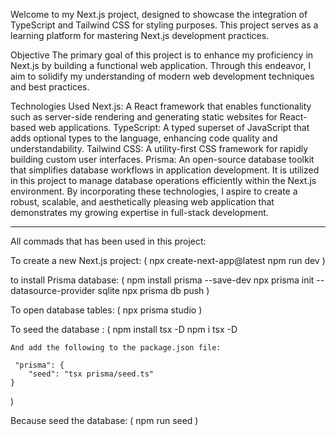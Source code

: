 Welcome to my Next.js project, designed to showcase the integration of TypeScript and Tailwind CSS for styling purposes. This project serves as a learning platform for mastering Next.js development practices.

Objective
The primary goal of this project is to enhance my proficiency in Next.js by building a functional web application. Through this endeavor, I aim to solidify my understanding of modern web development techniques and best practices.

Technologies Used
Next.js: A React framework that enables functionality such as server-side rendering and generating static websites for React-based web applications.
TypeScript: A typed superset of JavaScript that adds optional types to the language, enhancing code quality and understandability.
Tailwind CSS: A utility-first CSS framework for rapidly building custom user interfaces.
Prisma: An open-source database toolkit that simplifies database workflows in application development. It is utilized in this project to manage database operations efficiently within the Next.js environment.
By incorporating these technologies, I aspire to create a robust, scalable, and aesthetically pleasing web application that demonstrates my growing expertise in full-stack development. 




__________________________________________________________________________________________________________________________________________
All commads that has been used in this project:

To create a new Next.js project:
(
    npx create-next-app@latest
    npm run dev
)
    
to install Prisma database:
(
    npm install prisma --save-dev
    npx prisma init --datasource-provider sqlite
    npx prisma db push
)

To open database tables:
(
    npx prisma studio
)


To seed the database :
(
    npm install tsx -D
    npm i tsx -D


    And add the following to the package.json file:

     "prisma": {
        "seed": "tsx prisma/seed.ts"
    }
)


Because seed the database:
(
     npm run seed
)
